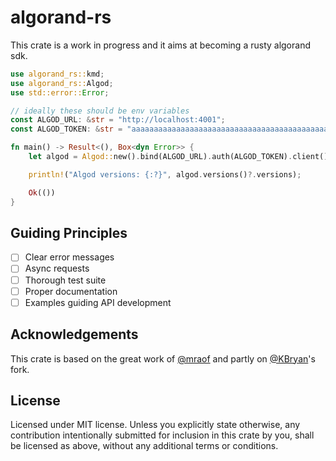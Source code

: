 # algorand-rs

This crate is a work in progress and it aims at becoming a rusty algorand sdk.

```rust
use algorand_rs::kmd;
use algorand_rs::Algod;
use std::error::Error;

// ideally these should be env variables
const ALGOD_URL: &str = "http://localhost:4001";
const ALGOD_TOKEN: &str = "aaaaaaaaaaaaaaaaaaaaaaaaaaaaaaaaaaaaaaaaaaaaaaaaaaaaaaaaaaaaaaaa";

fn main() -> Result<(), Box<dyn Error>> {
    let algod = Algod::new().bind(ALGOD_URL).auth(ALGOD_TOKEN).client()?;

    println!("Algod versions: {:?}", algod.versions()?.versions);

    Ok(())
}
```

## Guiding Principles

- [ ] Clear error messages
- [ ] Async requests
- [ ] Thorough test suite
- [ ] Proper documentation
- [ ] Examples guiding API development

## Acknowledgements

This crate is based on the great work of [@mraof](https://github.com/mraof/rust-algorand-sdk) and partly on [@KBryan](https://github.com/KBryan/algorand_rust_sdk)'s fork.

## License

Licensed under MIT license.
Unless you explicitly state otherwise, any contribution intentionally submitted for inclusion in this crate by you, shall be licensed as above, without any additional terms or conditions.
